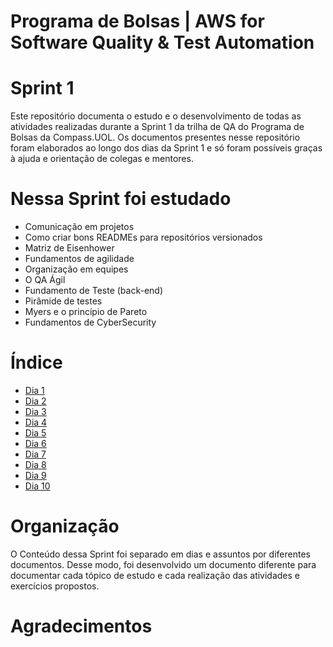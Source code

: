 # Programa de Bolsas | AWS for Software Quality & Test Automation 
# Sprint 1 
Este repositório documenta o estudo e o desenvolvimento de todas as atividades realizadas durante a Sprint 1 da trilha de QA do Programa de Bolsas da Compass.UOL.
Os documentos presentes nesse repositório foram elaborados ao longo dos dias da Sprint 1 e só foram possíveis graças à ajuda e orientação de colegas e mentores.

# Nessa Sprint foi estudado

- Comunicação em projetos
- Como criar bons READMEs para repositórios versionados
- Matriz de Eisenhower
- Fundamentos de agilidade
- Organização em equipes
- O QA Ágil
- Fundamento de Teste (back-end)
- Pirâmide de testes
- Myers e o princípio de Pareto
- Fundamentos de CyberSecurity

# Índice
- [Dia 1](https://github.com/ItzOliver/Sprint1/tree/main/Dia%201)
- [Dia 2](https://github.com/ItzOliver/Sprint1/tree/main/Dia%202)
- [Dia 3](https://github.com/ItzOliver/Sprint1/tree/main/Dia%203)
- [Dia 4](https://github.com/ItzOliver/Sprint1/tree/main/Dia%204)
- [Dia 5](https://github.com/ItzOliver/Sprint1/tree/main/Dia%205)
- [Dia 6](https://github.com/ItzOliver/Sprint1/tree/main/Dia%206)
- [Dia 7](https://github.com/ItzOliver/Sprint1/tree/main/Dia%207)
- [Dia 8](https://github.com/ItzOliver/Sprint1/tree/main/Dia%208)
- [Dia 9](https://github.com/ItzOliver/Sprint1/tree/main/Dia%209)
- [Dia 10]()

# Organização

O Conteúdo dessa Sprint foi separado em dias e assuntos por diferentes documentos. 
Desse modo, foi desenvolvido um documento diferente para documentar cada tópico de estudo e cada realização das atividades e exercícios propostos.

# Agradecimentos
